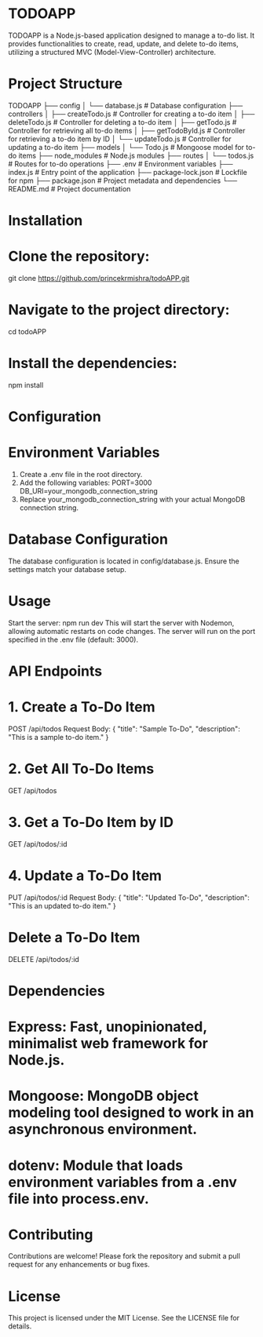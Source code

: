 # TODOAPP
TODOAPP is a Node.js-based application designed to manage a to-do list. It provides functionalities to create, read, update, and delete to-do items, utilizing a structured MVC (Model-View-Controller) architecture.

# Project Structure
TODOAPP
├── config
│   └── database.js       # Database configuration
├── controllers
│   ├── createTodo.js     # Controller for creating a to-do item
│   ├── deleteTodo.js     # Controller for deleting a to-do item
│   ├── getTodo.js        # Controller for retrieving all to-do items
│   ├── getTodoById.js    # Controller for retrieving a to-do item by ID
│   └── updateTodo.js     # Controller for updating a to-do item
├── models
│   └── Todo.js           # Mongoose model for to-do items
├── node_modules          # Node.js modules
├── routes
│   └── todos.js          # Routes for to-do operations
├── .env                  # Environment variables
├── index.js              # Entry point of the application
├── package-lock.json     # Lockfile for npm
├── package.json          # Project metadata and dependencies
└── README.md             # Project documentation


# Installation
# Clone the repository:
git clone https://github.com/princekrmishra/todoAPP.git

# Navigate to the project directory:
cd todoAPP

# Install the dependencies:
npm install

# Configuration
# Environment Variables
1. Create a .env file in the root directory.
2. Add the following variables:
  PORT=3000
  DB_URI=your_mongodb_connection_string
3. Replace your_mongodb_connection_string with your actual MongoDB connection string.
   
# Database Configuration
The database configuration is located in config/database.js. Ensure the settings match your database setup.

# Usage
Start the server:
npm run dev
This will start the server with Nodemon, allowing automatic restarts on code changes. The server will run on the port specified in the .env file (default: 3000).

# API Endpoints
# 1. Create a To-Do Item
  POST /api/todos
  Request Body:
{
  "title": "Sample To-Do",
  "description": "This is a sample to-do item."
}

# 2. Get All To-Do Items
GET /api/todos

# 3. Get a To-Do Item by ID
GET /api/todos/:id

# 4. Update a To-Do Item
PUT /api/todos/:id
Request Body:
{
  "title": "Updated To-Do",
  "description": "This is an updated to-do item."
}
# Delete a To-Do Item
DELETE /api/todos/:id

# Dependencies
# Express: Fast, unopinionated, minimalist web framework for Node.js.
# Mongoose: MongoDB object modeling tool designed to work in an asynchronous environment.
# dotenv: Module that loads environment variables from a .env file into process.env.

# Contributing
Contributions are welcome! Please fork the repository and submit a pull request for any enhancements or bug fixes.

# License
This project is licensed under the MIT License. See the LICENSE file for details.



